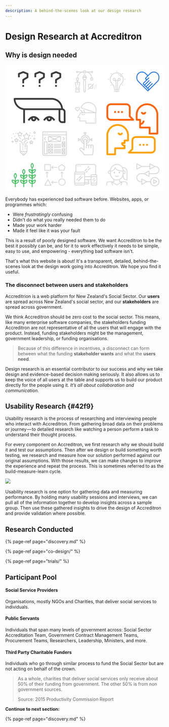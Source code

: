 ```yaml
---
description: A behind-the-scenes look at our design research
---
```


# Design Research at Accreditron

## Why is design needed

![](.gitbook/assets/design.png)

Everybody has experienced bad software before. Websites, apps, or programmes which:

* Were _frustratingly_ confusing
* Didn't do what you really needed them to do
* Made your work harder
* Made it feel like it was your fault

This is a result of poorly designed software. We want Accreditron to be the best it possibly can be, and for it to work effectively it needs to be simple, easy to use, and empowering - everything bad software isn't. 

That's what this website is about! It's a transparent, detailed, behind-the-scenes look at the design work going into Accreditron. We hope you find it useful. 

### The disconnect between users and stakeholders

Accreditrion is a web platform for New Zealand's Social Sector. Our **users** are spread across New Zealand's social sector, and our **stakeholders** are spread across government.  
  
We think Accreditron should be zero cost to the social sector. This means, like many enterprise software companies, the stakeholders funding Accreditron are not representative of all the users that will engage with the product. Instead, funding stakeholders might be the management, government leadership, or funding organisations. 

> Because of this difference in incentives, a disconnect can form between what the funding **stakeholder wants** and what the **users need**.

Design research is an essential contributor to our success and why we take design and evidence-based decision making seriously. It also allows us to keep the voice of all users at the table and supports us to build our product directly for the people using it. _It’s all about collaboration and communication._

## Usability Research {#42f9}

Usability research is the process of researching and interviewing people who interact with Accreditron. From gathering broad data on their problems or journey — to detailed research like watching a person perform a task to understand their thought process.

For every component on Accreditron, we first research why we should build it and test our assumptions. Then after we design or build something worth testing, we research and measure how our solution performed against our original assumptions. With those results, we can make changes to improve the experience and repeat the process. This is sometimes referred to as the build-measure-learn cycle.

![](https://cdn-images-1.medium.com/max/800/1*IHae_uwct5UsvaxhAOfMxg.png)

Usability research is one option for gathering data and measuring performance. By holding many usability sessions and interviews, we can pull all of the information together to develop insights across a sample group. Then use these gathered insights to drive the design of Accreditron and provide validation where possible.

## Research Conducted

{% page-ref page="discovery.md" %}

{% page-ref page="co-design/" %}

{% page-ref page="trials/" %}

## Participant Pool

#### Social Service Providers

Organisations, mostly NGOs and Charities, that deliver social services to individuals.

#### Public Servants 

Individuals that span many levels of government across: Social Sector Accreditation Team, Government Contract Management Teams, Procurement Teams, Researchers, Leadership, Ministers, and more.

#### Third Party Charitable Funders

Individuals who go through similar process to fund the Social Sector but are not acting on behalf of the crown.

> As a whole, charities that deliver social services only receive about 50% of their funding from government. The other 50% is from non government sources.
>
> Source: 2015 Productivity Commission Report





**Continue to next section:**

{% page-ref page="discovery.md" %}



